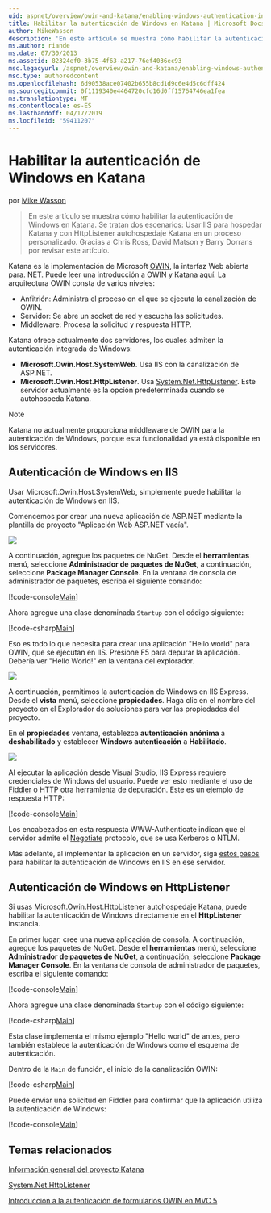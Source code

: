 ```yaml
---
uid: aspnet/overview/owin-and-katana/enabling-windows-authentication-in-katana
title: Habilitar la autenticación de Windows en Katana | Microsoft Docs
author: MikeWasson
description: 'En este artículo se muestra cómo habilitar la autenticación de Windows en Katana. Se tratan dos escenarios: Usar IIS para hospedar Katana y con HttpListener autohospedaje Kat...'
ms.author: riande
ms.date: 07/30/2013
ms.assetid: 82324ef0-3b75-4f63-a217-76ef4036ec93
msc.legacyurl: /aspnet/overview/owin-and-katana/enabling-windows-authentication-in-katana
msc.type: authoredcontent
ms.openlocfilehash: 6d90538ace07402b655b8cd1d9c6e4d5c6dff424
ms.sourcegitcommit: 0f1119340e4464720cfd16d0ff15764746ea1fea
ms.translationtype: MT
ms.contentlocale: es-ES
ms.lasthandoff: 04/17/2019
ms.locfileid: "59411207"
---
```

# <a name="enabling-windows-authentication-in-katana"></a>Habilitar la autenticación de Windows en Katana

por [Mike Wasson](https://github.com/MikeWasson)

> En este artículo se muestra cómo habilitar la autenticación de Windows en Katana. Se tratan dos escenarios: Usar IIS para hospedar Katana y con HttpListener autohospedaje Katana en un proceso personalizado. Gracias a Chris Ross, David Matson y Barry Dorrans por revisar este artículo.


Katana es la implementación de Microsoft [OWIN](http://owin.org/), la interfaz Web abierta para. NET. Puede leer una introducción a OWIN y Katana [aquí](an-overview-of-project-katana.md). La arquitectura OWIN consta de varios niveles:

- Anfitrión: Administra el proceso en el que se ejecuta la canalización de OWIN.
- Servidor: Se abre un socket de red y escucha las solicitudes.
- Middleware: Procesa la solicitud y respuesta HTTP.

Katana ofrece actualmente dos servidores, los cuales admiten la autenticación integrada de Windows:

- **Microsoft.Owin.Host.SystemWeb**. Usa IIS con la canalización de ASP.NET.
- **Microsoft.Owin.Host.HttpListener**. Usa [System.Net.HttpListener](https://msdn.microsoft.com/library/system.net.httplistener.aspx). Este servidor actualmente es la opción predeterminada cuando se autohospeda Katana.

> [!NOTE]
> Katana no actualmente proporciona middleware de OWIN para la autenticación de Windows, porque esta funcionalidad ya está disponible en los servidores.

## <a name="windows-authentication-in-iis"></a>Autenticación de Windows en IIS

Usar Microsoft.Owin.Host.SystemWeb, simplemente puede habilitar la autenticación de Windows en IIS.

Comencemos por crear una nueva aplicación de ASP.NET mediante la plantilla de proyecto "Aplicación Web ASP.NET vacía".

![](enabling-windows-authentication-in-katana/_static/image1.png)

A continuación, agregue los paquetes de NuGet. Desde el **herramientas** menú, seleccione **Administrador de paquetes de NuGet**, a continuación, seleccione **Package Manager Console**. En la ventana de consola de administrador de paquetes, escriba el siguiente comando:

[!code-console[Main](enabling-windows-authentication-in-katana/samples/sample1.cmd)]

Ahora agregue una clase denominada `Startup` con el código siguiente:

[!code-csharp[Main](enabling-windows-authentication-in-katana/samples/sample2.cs)]

Eso es todo lo que necesita para crear una aplicación "Hello world" para OWIN, que se ejecutan en IIS. Presione F5 para depurar la aplicación. Debería ver "Hello World!" en la ventana del explorador.

![](enabling-windows-authentication-in-katana/_static/image2.png)

A continuación, permitimos la autenticación de Windows en IIS Express. Desde el **vista** menú, seleccione **propiedades**. Haga clic en el nombre del proyecto en el Explorador de soluciones para ver las propiedades del proyecto.

En el **propiedades** ventana, establezca **autenticación anónima** a **deshabilitado** y establecer **Windows autenticación** a  **Habilitado**.

![](enabling-windows-authentication-in-katana/_static/image3.png)

Al ejecutar la aplicación desde Visual Studio, IIS Express requiere credenciales de Windows del usuario. Puede ver esto mediante el uso de [Fiddler](http://fiddler2.com/home) o HTTP otra herramienta de depuración. Este es un ejemplo de respuesta HTTP:

[!code-console[Main](enabling-windows-authentication-in-katana/samples/sample3.cmd?highlight=1,5-6)]

Los encabezados en esta respuesta WWW-Authenticate indican que el servidor admite el [Negotiate](http://www.ietf.org/rfc/rfc4559.txt) protocolo, que se usa Kerberos o NTLM.

Más adelante, al implementar la aplicación en un servidor, siga [estos pasos](https://www.iis.net/configreference/system.webserver/security/authentication/windowsauthentication) para habilitar la autenticación de Windows en IIS en ese servidor.

## <a name="windows-authentication-in-httplistener"></a>Autenticación de Windows en HttpListener

Si usas Microsoft.Owin.Host.HttpListener autohospedaje Katana, puede habilitar la autenticación de Windows directamente en el **HttpListener** instancia.

En primer lugar, cree una nueva aplicación de consola. A continuación, agregue los paquetes de NuGet. Desde el **herramientas** menú, seleccione **Administrador de paquetes de NuGet**, a continuación, seleccione **Package Manager Console**. En la ventana de consola de administrador de paquetes, escriba el siguiente comando:

[!code-console[Main](enabling-windows-authentication-in-katana/samples/sample4.cmd)]

Ahora agregue una clase denominada `Startup` con el código siguiente:

[!code-csharp[Main](enabling-windows-authentication-in-katana/samples/sample5.cs)]

Esta clase implementa el mismo ejemplo "Hello world" de antes, pero también establece la autenticación de Windows como el esquema de autenticación.

Dentro de la `Main` de función, el inicio de la canalización OWIN:

[!code-csharp[Main](enabling-windows-authentication-in-katana/samples/sample6.cs)]

Puede enviar una solicitud en Fiddler para confirmar que la aplicación utiliza la autenticación de Windows:

[!code-console[Main](enabling-windows-authentication-in-katana/samples/sample7.cmd?highlight=1,4-5)]

## <a name="related-topics"></a>Temas relacionados

[Información general del proyecto Katana](an-overview-of-project-katana.md)

[System.Net.HttpListener](https://msdn.microsoft.com/library/system.net.httplistener.aspx)

[Introducción a la autenticación de formularios OWIN en MVC 5](https://blogs.msdn.com/b/webdev/archive/2013/07/03/understanding-owin-forms-authentication-in-mvc-5.aspx)
